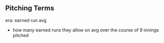 ## Pitching Terms
era: earned run avg
- how many earned runs they allow on avg over the course of 9 innings pitched